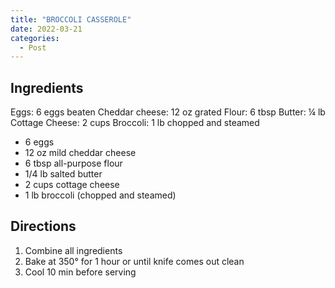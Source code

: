 ```yaml
---
title: "BROCCOLI CASSEROLE"
date: 2022-03-21
categories:
  - Post
---
```

## Ingredients
Eggs: 6 eggs beaten
Cheddar cheese: 12 oz grated
Flour: 6 tbsp
Butter: ¼ lb
Cottage Cheese:  2 cups
Broccoli:  1 lb chopped and steamed

* 6 eggs
* 12 oz mild cheddar cheese
* 6 tbsp all-purpose flour
* 1/4 lb salted butter
* 2 cups cottage cheese
* 1 lb broccoli (chopped and steamed)

## Directions
1. Combine all ingredients
2. Bake at 350° for 1 hour or until knife comes out clean
3. Cool 10 min before serving
